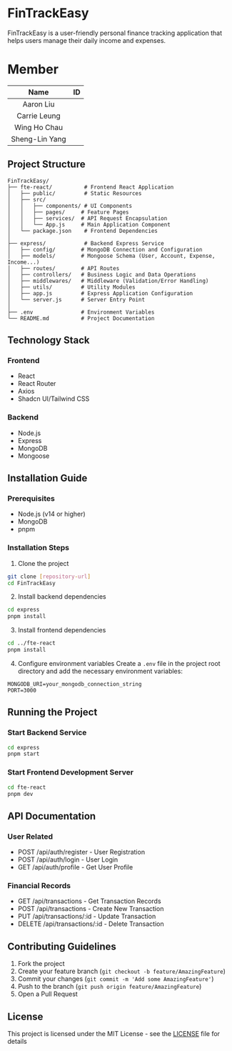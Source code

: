 # FinTrackEasy

FinTrackEasy is a user-friendly personal finance tracking application that helps users manage their daily income and expenses.

# Member
| Name | ID |
|:---:|:---:|
| Aaron Liu ||
| Carrie Leung ||
| Wing Ho Chau ||
| Sheng-Lin Yang ||

## Project Structure

```
FinTrackEasy/  
├── fte-react/          # Frontend React Application
│   ├── public/         # Static Resources
│   ├── src/           
│   │   ├── components/ # UI Components
│   │   ├── pages/     # Feature Pages
│   │   ├── services/  # API Request Encapsulation
│   │   └── App.js     # Main Application Component
│   └── package.json    # Frontend Dependencies
│  
├── express/            # Backend Express Service
│   ├── config/        # MongoDB Connection and Configuration
│   ├── models/        # Mongoose Schema (User, Account, Expense, Income...)
│   ├── routes/        # API Routes
│   ├── controllers/   # Business Logic and Data Operations
│   ├── middlewares/   # Middleware (Validation/Error Handling)
│   ├── utils/         # Utility Modules
│   ├── app.js         # Express Application Configuration
│   └── server.js      # Server Entry Point
│  
├── .env               # Environment Variables
└── README.md          # Project Documentation
```

## Technology Stack

### Frontend
- React
- React Router
- Axios
- Shadcn UI/Tailwind CSS

### Backend
- Node.js
- Express
- MongoDB
- Mongoose

## Installation Guide

### Prerequisites
- Node.js (v14 or higher)
- MongoDB
- pnpm

### Installation Steps

1. Clone the project
```bash
git clone [repository-url]
cd FinTrackEasy
```

2. Install backend dependencies
```bash
cd express
pnpm install
```

3. Install frontend dependencies
```bash
cd ../fte-react
pnpm install
```

4. Configure environment variables
Create a `.env` file in the project root directory and add the necessary environment variables:
```
MONGODB_URI=your_mongodb_connection_string
PORT=3000
```

## Running the Project

### Start Backend Service
```bash
cd express
pnpm start
```

### Start Frontend Development Server
```bash
cd fte-react
pnpm dev
```

## API Documentation

### User Related
- POST /api/auth/register - User Registration
- POST /api/auth/login - User Login
- GET /api/auth/profile - Get User Profile

### Financial Records
- GET /api/transactions - Get Transaction Records
- POST /api/transactions - Create New Transaction
- PUT /api/transactions/:id - Update Transaction
- DELETE /api/transactions/:id - Delete Transaction

## Contributing Guidelines

1. Fork the project
2. Create your feature branch (`git checkout -b feature/AmazingFeature`)
3. Commit your changes (`git commit -m 'Add some AmazingFeature'`)
4. Push to the branch (`git push origin feature/AmazingFeature`)
5. Open a Pull Request

## License

This project is licensed under the MIT License - see the [LICENSE](LICENSE) file for details
